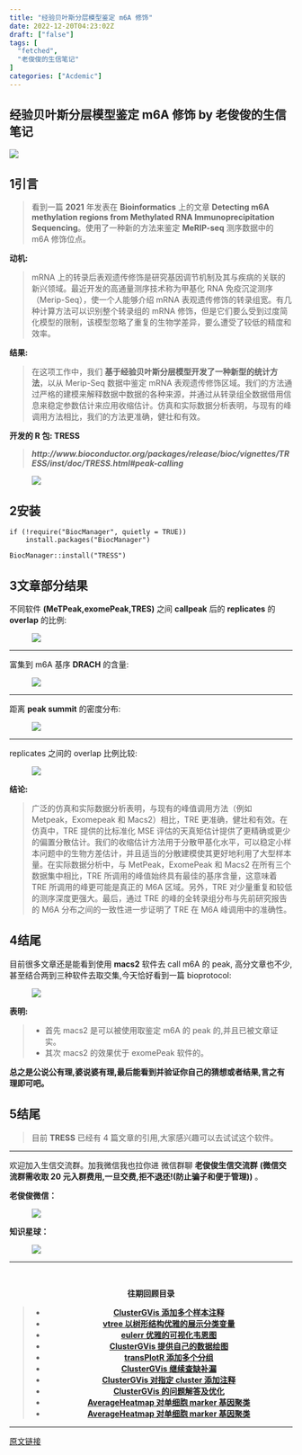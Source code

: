 ```yaml
---
title: "经验贝叶斯分层模型鉴定 m6A 修饰"
date: 2022-12-20T04:23:02Z
draft: ["false"]
tags: [
  "fetched",
  "老俊俊的生信笔记"
]
categories: ["Acdemic"]
---
```

经验贝叶斯分层模型鉴定 m6A 修饰 by 老俊俊的生信笔记
------
<div><section data-tool="mdnice编辑器" data-website="https://www.mdnice.com" data-mpa-powered-by="yiban.io"><section><mp-common-profile data-pluginname="mpprofile" data-weui-theme="light" data-id="MzkyMTI1MTYxNA==" data-headimg="http://mmbiz.qpic.cn/mmbiz_png/G5jjcE4usey42oX5qyLTVibLRO9dz8ic5G4TpEHQc9rICYlpS4MHg6Et8cgXrQDqibvibXombicTro8t9cekJRlDBcw/0?wx_fmt=png" data-nickname="老俊俊的生信笔记" data-alias="JunJunLab" data-signature="老俊俊的生信技能和知识分享,我不是巨人,但你可以站在我的肩膀上更进一步!" data-from="0" data-is_biz_ban="0"></mp-common-profile></section><section data-support="96编辑器" data-style-id="39798"><section data-width="100%"><img data-ratio="0.2" data-src="https://mmbiz.qpic.cn/mmbiz_gif/Ljib4So7yuWiaD31enw8xDOLVj1ZaVlkg4YESlMenlPAP4wGfmARZ1bkVYSLxYcEISlPGpZSWpoelbofkb9EZSuw/640?wx_fmt=gif" data-w="600" data-width="100%" src="https://mmbiz.qpic.cn/mmbiz_gif/Ljib4So7yuWiaD31enw8xDOLVj1ZaVlkg4YESlMenlPAP4wGfmARZ1bkVYSLxYcEISlPGpZSWpoelbofkb9EZSuw/640?wx_fmt=gif"></section></section><h2 data-tool="mdnice编辑器"><span><span>1</span></span><span>引言</span></h2><blockquote data-tool="mdnice编辑器"><p>看到一篇 <strong>2021</strong> 年发表在 <strong>Bioinformatics</strong> 上的文章 <strong>Detecting m6A methylation regions from Methylated RNA Immunoprecipitation Sequencing</strong>。使用了一种新的方法来鉴定 <strong>MeRIP-seq</strong> 测序数据中的 m6A 修饰位点。</p></blockquote><p data-tool="mdnice编辑器"><strong>动机:</strong></p><blockquote data-tool="mdnice编辑器"><p>mRNA 上的转录后表观遗传修饰是研究基因调节机制及其与疾病的关联的新兴领域。最近开发的高通量测序技术称为甲基化 RNA 免疫沉淀测序（Merip-Seq），使一个人能够介绍 mRNA 表观遗传修饰的转录组宽。有几种计算方法可以识别整个转录组的 mRNA 修饰，但是它们要么受到过度简化模型的限制，该模型忽略了重复的生物学差异，要么遭受了较低的精度和效率。</p></blockquote><p data-tool="mdnice编辑器"><strong>结果:</strong></p><blockquote data-tool="mdnice编辑器"><p>在这项工作中，我们 <strong>基于经验贝叶斯分层模型开发了一种新型的统计方法</strong>，以从 Merip-Seq 数据中鉴定 mRNA 表观遗传修饰区域。我们的方法通过严格的建模来解释数据中数据的各种来源，并通过从转录组全数据借用信息来稳定参数估计来应用收缩估计。仿真和实际数据分析表明，与现有的峰调用方法相比，我们的方法更准确，健壮和有效。</p></blockquote><p data-tool="mdnice编辑器"><strong>开发的 R 包: TRESS</strong></p><blockquote data-tool="mdnice编辑器"><p><strong><em>http://www.bioconductor.org/packages/release/bioc/vignettes/TRESS/inst/doc/TRESS.html#peak-calling</em></strong></p></blockquote><figure data-tool="mdnice编辑器"><img data-ratio="0.44642857142857145" data-src="https://mmbiz.qpic.cn/mmbiz_png/G5jjcE4usew30IwZicAAAO2LNeMUpqibtpMlYJ0tEtHhMFbvskOnPIjoHjofzDChICPFvibNOsGd6vD8cWDILRuVg/640?wx_fmt=png" data-type="png" data-w="1512" src="https://mmbiz.qpic.cn/mmbiz_png/G5jjcE4usew30IwZicAAAO2LNeMUpqibtpMlYJ0tEtHhMFbvskOnPIjoHjofzDChICPFvibNOsGd6vD8cWDILRuVg/640?wx_fmt=png"></figure><h2 data-tool="mdnice编辑器"><span><span>2</span></span><span>安装</span></h2><pre data-tool="mdnice编辑器"><span></span><code><span>if</span> (!<span>require</span>(<span>"BiocManager"</span>, quietly = <span>TRUE</span>))<br>    install.packages(<span>"BiocManager"</span>)<br><br>BiocManager::install(<span>"TRESS"</span>)<br></code></pre><h2 data-tool="mdnice编辑器"><span><span>3</span></span><span>文章部分结果</span></h2><p data-tool="mdnice编辑器">不同软件 <strong>(MeTPeak,exomePeak,TRES)</strong> 之间 <strong>callpeak</strong> 后的 <strong>replicates</strong> 的 <strong>overlap</strong> 的比例:</p><figure data-tool="mdnice编辑器"><img data-ratio="0.9270588235294117" data-src="https://mmbiz.qpic.cn/mmbiz_png/G5jjcE4usew30IwZicAAAO2LNeMUpqibtpFOeseXjIW9TvHFjNycsDz9Uu09DtqahdgoLwMpNdfAnxqPqiaUeqMPQ/640?wx_fmt=png" data-type="png" data-w="850" src="https://mmbiz.qpic.cn/mmbiz_png/G5jjcE4usew30IwZicAAAO2LNeMUpqibtpFOeseXjIW9TvHFjNycsDz9Uu09DtqahdgoLwMpNdfAnxqPqiaUeqMPQ/640?wx_fmt=png"></figure><hr data-tool="mdnice编辑器"><p data-tool="mdnice编辑器">富集到 m6A 基序 <strong>DRACH</strong> 的含量:</p><figure data-tool="mdnice编辑器"><img data-ratio="0.7823458282950423" data-src="https://mmbiz.qpic.cn/mmbiz_png/G5jjcE4usew30IwZicAAAO2LNeMUpqibtpHibk6Yf438kre32acDp6qUedib8WGDvygAE4e1Aibeiblf61icKYRTQD3Qg/640?wx_fmt=png" data-type="png" data-w="827" src="https://mmbiz.qpic.cn/mmbiz_png/G5jjcE4usew30IwZicAAAO2LNeMUpqibtpHibk6Yf438kre32acDp6qUedib8WGDvygAE4e1Aibeiblf61icKYRTQD3Qg/640?wx_fmt=png"></figure><hr data-tool="mdnice编辑器"><p data-tool="mdnice编辑器">距离 <strong>peak summit</strong> 的密度分布:</p><figure data-tool="mdnice编辑器"><img data-ratio="0.5131578947368421" data-src="https://mmbiz.qpic.cn/mmbiz_png/G5jjcE4usew30IwZicAAAO2LNeMUpqibtpPTXNGo0qH4ZDfp8anMsccEGCW2JznxY4XUIQ7tic1NBSujq7Wiaia2LyA/640?wx_fmt=png" data-type="png" data-w="760" src="https://mmbiz.qpic.cn/mmbiz_png/G5jjcE4usew30IwZicAAAO2LNeMUpqibtpPTXNGo0qH4ZDfp8anMsccEGCW2JznxY4XUIQ7tic1NBSujq7Wiaia2LyA/640?wx_fmt=png"></figure><hr data-tool="mdnice编辑器"><p data-tool="mdnice编辑器">replicates 之间的 overlap 比例比较:</p><figure data-tool="mdnice编辑器"><img data-ratio="0.5348066298342542" data-src="https://mmbiz.qpic.cn/mmbiz_png/G5jjcE4usew30IwZicAAAO2LNeMUpqibtpzqRFqrc5LI61mgicaAwponBQNIwVK9icPlXIOXQvT2Cl4ibz53Kac8Fwg/640?wx_fmt=png" data-type="png" data-w="905" src="https://mmbiz.qpic.cn/mmbiz_png/G5jjcE4usew30IwZicAAAO2LNeMUpqibtpzqRFqrc5LI61mgicaAwponBQNIwVK9icPlXIOXQvT2Cl4ibz53Kac8Fwg/640?wx_fmt=png"></figure><p data-tool="mdnice编辑器"><strong>结论:</strong></p><blockquote data-tool="mdnice编辑器"><p>广泛的仿真和实际数据分析表明，与现有的峰值调用方法（例如 Metpeak，Exomepeak 和 Macs2）相比，TRE 更准确，健壮和有效。在仿真中，TRE 提供的比标准化 MSE 评估的天真矩估计提供了更精确或更少的偏置分散估计。我们的收缩估计方法用于分散甲基化水平，可以稳定小样本问题中的生物方差估计，并且适当的分散建模使其更好地利用了大型样本量。在实际数据分析中，与 MetPeak，ExomePeak 和 Macs2 在所有三个数据集中相比，TRE 所调用的峰值始终具有最佳的基序含量，这意味着 TRE 所调用的峰更可能是真正的 M6A 区域。另外，TRE 对少量重复和较低的测序深度更强大。最后，通过 TRE 的峰的全转录组分布与先前研究报告的 M6A 分布之间的一致性进一步证明了 TRE 在 M6A 峰调用中的准确性。</p></blockquote><h2 data-tool="mdnice编辑器"><span><span>4</span></span><span>结尾</span></h2><p data-tool="mdnice编辑器">目前很多文章还是能看到使用 <strong>macs2</strong> 软件去 call m6A 的 peak, 高分文章也不少,甚至结合两到三种软件去取交集,今天恰好看到一篇 bioprotocol:</p><figure data-tool="mdnice编辑器"><img data-ratio="0.5728051391862955" data-src="https://mmbiz.qpic.cn/mmbiz_png/G5jjcE4usew30IwZicAAAO2LNeMUpqibtpaMTqiaIMy31IfDicpJ3viamBa9G1V63Q3097JLIgB5Kib4alsFFpcfBx5Q/640?wx_fmt=png" data-type="png" data-w="934" src="https://mmbiz.qpic.cn/mmbiz_png/G5jjcE4usew30IwZicAAAO2LNeMUpqibtpaMTqiaIMy31IfDicpJ3viamBa9G1V63Q3097JLIgB5Kib4alsFFpcfBx5Q/640?wx_fmt=png"></figure><p data-tool="mdnice编辑器"><strong>表明:</strong></p><blockquote data-tool="mdnice编辑器"><ul><li><section>首先 macs2 是可以被使用取鉴定 m6A 的 peak 的,并且已被文章证实。</section></li><li><section>其次 macs2 的效果优于 exomePeak 软件的。</section></li></ul></blockquote><p data-tool="mdnice编辑器"><strong>总之是公说公有理,婆说婆有理,最后能看到并验证你自己的猜想或者结果,言之有理即可吧。</strong></p><h2 data-tool="mdnice编辑器"><span><span>5</span></span><span>结尾</span></h2><blockquote data-tool="mdnice编辑器"><p>目前 <strong>TRESS</strong> 已经有 4 篇文章的引用,大家感兴趣可以去试试这个软件。</p></blockquote><hr data-tool="mdnice编辑器"><p data-tool="mdnice编辑器">欢迎加入生信交流群。加我微信我也拉你进 微信群聊 <strong>老俊俊生信交流群</strong> <strong>(微信交流群需收取 20 元入群费用,一旦交费,拒不退还!(防止骗子和便于管理))</strong> 。</p><section data-tool="mdnice编辑器"><section><p><strong>老俊俊微信：</strong></p><figure><img data-ratio="1" data-src="https://mmbiz.qpic.cn/mmbiz_png/G5jjcE4usew30IwZicAAAO2LNeMUpqibtpwVz6TDovXorPk64R87ggXF2DrUCjCAYSpbaT5Z1Ew6Lh1lotfvV2OQ/640?wx_fmt=png" data-type="png" data-w="430" src="https://mmbiz.qpic.cn/mmbiz_png/G5jjcE4usew30IwZicAAAO2LNeMUpqibtpwVz6TDovXorPk64R87ggXF2DrUCjCAYSpbaT5Z1Ew6Lh1lotfvV2OQ/640?wx_fmt=png"></figure></section><section><p><strong>知识星球：</strong></p><figure><img data-ratio="1.5896226415094339" data-src="https://mmbiz.qpic.cn/mmbiz_jpg/G5jjcE4usew30IwZicAAAO2LNeMUpqibtpgLAa6gqzYaIaeOtPldDNag0B9UKIibjKDmQmgxLznRGaicFnJeu7ybug/640?wx_fmt=jpeg" data-type="jpeg" data-w="1060" src="https://mmbiz.qpic.cn/mmbiz_jpg/G5jjcE4usew30IwZicAAAO2LNeMUpqibtpgLAa6gqzYaIaeOtPldDNag0B9UKIibjKDmQmgxLznRGaicFnJeu7ybug/640?wx_fmt=jpeg"></figure></section></section><hr data-tool="mdnice编辑器"><p data-tool="mdnice编辑器"><br></p><center data-tool="mdnice编辑器"><strong> 往期回顾目录</strong></center><blockquote data-tool="mdnice编辑器"><ul><li><section><strong><center><a href="https://mp.weixin.qq.com/s?__biz=MzkyMTI1MTYxNA==&amp;mid=2247507410&amp;idx=1&amp;sn=c33809620a13392f420a9bc1160400ac&amp;chksm=c184e7a3f6f36eb5286ca59cba9cc0f81bb2e1d8e6f769588faf5f324c945b8cfe8f50708780&amp;token=1490715219&amp;lang=zh_CN&amp;scene=21#wechat_redirect" data-linktype="2">ClusterGVis 添加多个样本注释</a></center></strong></section></li><li><section><strong><center><a href="https://mp.weixin.qq.com/s?__biz=MzkyMTI1MTYxNA==&amp;mid=2247507391&amp;idx=1&amp;sn=06bc6e826c38aa15af4f5d08c0612c04&amp;chksm=c184e7cef6f36ed8dc800ac918b72b6ae0e8dd68691b48aa7dce1df3bc455bf0afb8497cc836&amp;token=133699415&amp;lang=zh_CN&amp;scene=21#wechat_redirect" data-linktype="2">vtree 以树形结构优雅的展示分类变量</a></center></strong></section></li><li><section><strong><center><a href="https://mp.weixin.qq.com/s?__biz=MzkyMTI1MTYxNA==&amp;mid=2247507317&amp;idx=1&amp;sn=0b8c4e9abed55f55d6b45ba323d26686&amp;chksm=c184e704f6f36e124fdce423c15e67b0c3eddc3b0a38f6f4a844b6824de82ea7ad3622b9e960&amp;token=1253522169&amp;lang=zh_CN&amp;scene=21#wechat_redirect" data-linktype="2">eulerr 优雅的可视化韦恩图</a></center></strong></section></li><li><section><strong><center><a href="https://mp.weixin.qq.com/s?__biz=MzkyMTI1MTYxNA==&amp;mid=2247507278&amp;idx=1&amp;sn=f22a6a5a3b99d2cd90480149a1325da8&amp;chksm=c184e73ff6f36e29ce650ed9510b325e41338ce87b86fee60d0e74f40990cdbd75689a52eaec&amp;token=1978504973&amp;lang=zh_CN&amp;scene=21#wechat_redirect" data-linktype="2">ClusterGVis 提供自己的数据绘图</a></center></strong></section></li><li><section><strong><center><a href="https://mp.weixin.qq.com/s?__biz=MzkyMTI1MTYxNA==&amp;mid=2247507257&amp;idx=1&amp;sn=b66e157065b8979673c8b9a61ff5a54d&amp;chksm=c184e748f6f36e5e918b103f4502aa9da4a1baa410d23bef942dbae45210da7099515a79def4&amp;token=1978504973&amp;lang=zh_CN&amp;scene=21#wechat_redirect" data-linktype="2">transPlotR 添加多个分组</a></center></strong></section></li><li><section><strong><center><a href="https://mp.weixin.qq.com/s?__biz=MzkyMTI1MTYxNA==&amp;mid=2247507228&amp;idx=1&amp;sn=472e8fc2a17041b94043ac79e2018903&amp;chksm=c184e76df6f36e7b3a6e0691a4140ebf030d323b9128cc3ab4c05c97d4000523dc71982bbecb&amp;token=768216055&amp;lang=zh_CN&amp;scene=21#wechat_redirect" data-linktype="2">ClusterGVis 继续查缺补漏</a></center></strong></section></li><li><section><strong><center><a href="https://mp.weixin.qq.com/s?__biz=MzkyMTI1MTYxNA==&amp;mid=2247507173&amp;idx=1&amp;sn=8c384e0e8678d0b20086b31a3bc1fa70&amp;chksm=c184e694f6f36f82489e1e514d68d3ad5e80577616d197c9f8784176601ac342b682ed02b9f9&amp;token=884861597&amp;lang=zh_CN&amp;scene=21#wechat_redirect" data-linktype="2">ClusterGVis 对指定 cluster 添加注释</a></center></strong></section></li><li><section><strong><center><a href="https://mp.weixin.qq.com/s?__biz=MzkyMTI1MTYxNA==&amp;mid=2247507124&amp;idx=1&amp;sn=bea21af4c86246715aed0219d4478aea&amp;chksm=c184e6c5f6f36fd3a41222b014dd35ceeba8f983258fc36c287eab2188d4cbe3956f1e041d63&amp;token=884861597&amp;lang=zh_CN&amp;scene=21#wechat_redirect" data-linktype="2">ClusterGVis 的问题解答及优化</a></center></strong></section></li><li><section><strong><center><a href="https://mp.weixin.qq.com/s?__biz=MzkyMTI1MTYxNA==&amp;mid=2247507094&amp;idx=1&amp;sn=7c2872e4e7d92f0f16831f9e3b13f6ca&amp;chksm=c184e6e7f6f36ff10ec1e41b1e45e90ffe8f0918878a6045fe0471c77729ea6af5d7e14beb5b&amp;token=884861597&amp;lang=zh_CN&amp;scene=21#wechat_redirect" data-linktype="2">AverageHeatmap 对单细胞 marker 基因聚类</a></center></strong></section></li><li><section><strong><center><a href="https://mp.weixin.qq.com/s?__biz=MzkyMTI1MTYxNA==&amp;mid=2247506807&amp;idx=1&amp;sn=f649c782a8d21765f185f03dec0fd9c5&amp;chksm=c184e106f6f3681003142cbb48c5bc406da8458e0153bd00e805ae8fb9c01c6b25c6ff4d6156&amp;token=884861597&amp;lang=zh_CN&amp;scene=21#wechat_redirect" data-linktype="2">AverageHeatmap 对单细胞 marker 基因聚类</a></center></strong></section></li></ul></blockquote></section><p><mp-style-type data-value="3"></mp-style-type></p></div>  
<hr>
<a href="https://mp.weixin.qq.com/s/fRvcQxwSCjv8MSntVsUlGw",target="_blank" rel="noopener noreferrer">原文链接</a>
